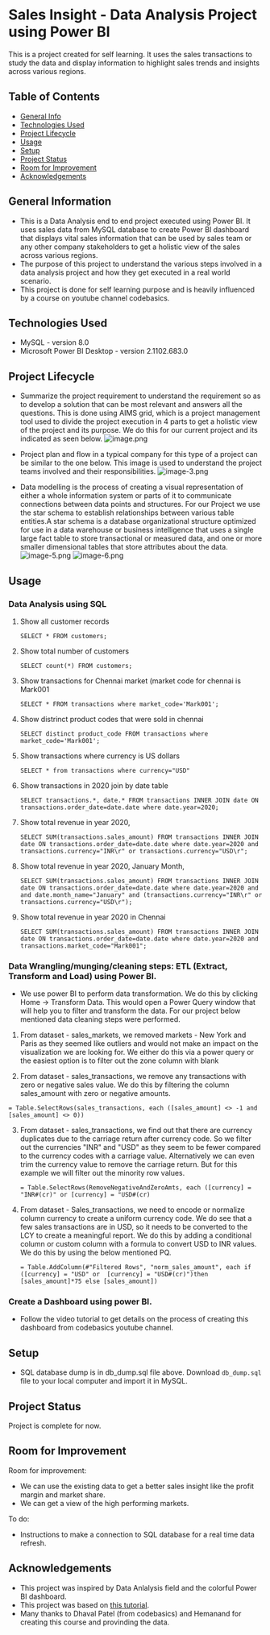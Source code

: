 # Sales Insight - Data Analysis Project using Power BI
This is a project created for self learning. 
It uses the sales transactions to study the data and display information to highlight sales trends and insights across various regions.


## Table of Contents
* [General Info](#general-information)
* [Technologies Used](#technologies-used)
* [Project Lifecycle](#ProjectLifecycle)
* [Usage](#usage)
* [Setup](#setup)
* [Project Status](#project-status)
* [Room for Improvement](#room-for-improvement)
* [Acknowledgements](#acknowledgements)


## General Information
- This is a Data Analysis end to end project executed using Power BI. It uses sales data from MySQL database to create Power BI dashboard that displays vital sales information that can be used by sales team or any other company stakeholders to get a holistic view of the sales across various regions.
- The purpose of this project to understand the various steps involved in a data analysis project and how they get executed in a real world scenario.
- This project is done for self learning purpose and is heavily influenced by a course on youtube channel codebasics.


## Technologies Used
- MySQL - version 8.0
- Microsoft Power BI Desktop - version 2.1102.683.0


## Project Lifecycle 

- Summarize the project requirement to understand the requirement so as to develop a solution that can be most relevant and answers all the questions. This is done using AIMS grid, which is a project management tool used to divide the project execution in 4 parts to get a holistic view of the project and its purpose. We do this for our current project and its indicated as seen below.
![image.png](attachment:image.png)


- Project plan and flow in a typical company for this type of a project can be similar to the one below. This image is used to understand the project teams involved and their responsibilities.
![image-3.png](attachment:image-3.png)


- Data modelling is the process of creating a visual representation of either a whole information system or parts of it to communicate connections between data points and structures. For our Project we use the star schema to establish relationships between various table entities.A star schema is a database organizational structure optimized for use in a data warehouse or business intelligence that uses a single large fact table to store transactional or measured data, and one or more smaller dimensional tables that store attributes about the data.
![image-5.png](attachment:image-5.png)
![image-6.png](attachment:image-6.png)


## Usage

### Data Analysis using SQL


1. Show all customer records

    `SELECT * FROM customers;`

2. Show total number of customers

    `SELECT count(*) FROM customers;`

3. Show transactions for Chennai market (market code for chennai is Mark001

    `SELECT * FROM transactions where market_code='Mark001';`

4. Show distrinct product codes that were sold in chennai

    `SELECT distinct product_code FROM transactions where market_code='Mark001';`

5. Show transactions where currency is US dollars

    `SELECT * from transactions where currency="USD"`

6. Show transactions in 2020 join by date table

    `SELECT transactions.*, date.* FROM transactions INNER JOIN date ON transactions.order_date=date.date where date.year=2020;`

7. Show total revenue in year 2020,

    `SELECT SUM(transactions.sales_amount) FROM transactions INNER JOIN date ON transactions.order_date=date.date where date.year=2020 and transactions.currency="INR\r" or transactions.currency="USD\r";`
	
8. Show total revenue in year 2020, January Month,

    `SELECT SUM(transactions.sales_amount) FROM transactions INNER JOIN date ON transactions.order_date=date.date where date.year=2020 and and date.month_name="January" and (transactions.currency="INR\r" or transactions.currency="USD\r");`
    
9. Show total revenue in year 2020 in Chennai

    `SELECT SUM(transactions.sales_amount) FROM transactions INNER JOIN date ON transactions.order_date=date.date where date.year=2020
and transactions.market_code="Mark001";`


### Data Wrangling/munging/cleaning steps: ETL (Extract, Transform and Load) using Power BI.

- We use power BI to perform data transformation. We do this by clicking Home -> Transform Data. This would open a Power Query window that will help you to filter and transform the data. For our project below mentioned data cleaning steps were performed.


1. From dataset - sales_markets, we removed markets - New York and Paris as they seemed like outliers and would not make an impact on the visualization we are looking for. We either do this via a power query or the easiest option is to filter out the zone column with blank

2. From dataset - sales_transactions,  we remove any transactions with zero or negative sales value. We do this by filtering the column sales_amount with zero or negative amounts.

 `= Table.SelectRows(sales_transactions, each ([sales_amount] <> -1 and [sales_amount] <> 0))`
 
 
3. From dataset - sales_transactions, we find out that there are currency duplicates due to the carriage return after currency code. So we filter out the currencies "INR" and "USD" as they seem to be fewer compared to the currency codes with a carriage value. Alternatively we can even trim the currency value to remove the carriage return. But for this example we will filter out the minority row values.

    `= Table.SelectRows(RemoveNegativeAndZeroAmts, each ([currency] = "INR#(cr)" or [currency] = "USD#(cr)`
    
    
4. From dataset - Sales_transactions, we need to encode or normalize column currency to create a uniform currency code. We do see that a few sales transactions are in USD, so it needs to be converted to the LCY to create a meaningful report.
    We do this by adding a conditional column or custom column with a formula to convert USD to INR values. We do this by using the below mentioned PQ.
    
    `= Table.AddColumn(#"Filtered Rows", "norm_sales_amount", each if ([currency] = "USD" or  [currency] = "USD#(cr)")then [sales_amount]*75 else [sales_amount])`

### Create a Dashboard using power BI.

- Follow the video tutorial to get details on the process of creating this dashboard from codebasics youtube channel.


## Setup

- SQL database dump is in db_dump.sql file above. Download `db_dump.sql` file to your local computer and import it in MySQL.


## Project Status
Project is complete for now.


## Room for Improvement

Room for improvement:
- We can use the existing data to get a better sales insight like the profit margin and market share.
- We can get a view of the high performing markets.

To do:
- Instructions to make a connection to SQL database for a real time data refresh.


## Acknowledgements

- This project was inspired by Data Anlalysis field and the colorful Power BI dashboard. 
- This project was based on [this tutorial](https://www.youtube.com/watch?v=hhZ62IlTxYs).
- Many thanks to Dhaval Patel (from codebasics) and Hemanand for creating this course and provinding the data.
